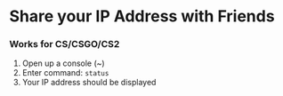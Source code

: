 # Share your IP Address with Friends
### Works for CS/CSGO/CS2

1. Open up a console (~)
2. Enter command: `status`
3. Your IP address should be displayed
